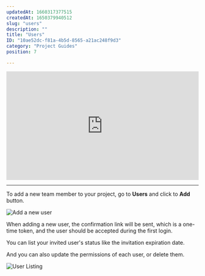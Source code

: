 ```yaml
---
updatedAt: 1660317377515
createdAt: 1650379940512
slug: "users"
description: ""
title: "Users"
ID: "10ae52dc-f81a-4b5d-8565-a21ac248f9d3"
category: "Project Guides"
position: 7

---
```

<iframe style="aspect-ratio:16/9; width:100%;" src="https://www.youtube.com/embed/dJz94x4iUyI" title="YouTube video player" frameborder="0" allow="accelerometer; autoplay; clipboard-write; encrypted-media; gyroscope; picture-in-picture" allowfullscreen></iframe>

---

To add a new team member to your project, go to **Users** and click to **Add** button.

![Add a new user](/images/add-user.png)

When adding a new user, the confirmation link will be sent, which is a one-time token,  and the user should be accepted during the first login.

You can list your invited user's status like the invitation expiration date. 

And you can also update the permissions of each user, or delete them.  

![User Listing](/images/user-list.png)